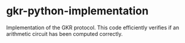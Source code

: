 # gkr-python-implementation
Implementation of the GKR protocol. This code efficiently verifies if an arithmetic circuit has been computed correctly.
